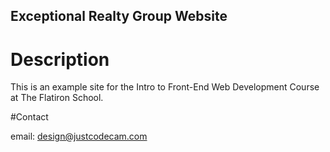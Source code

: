 Exceptional Realty Group Website
---

# Description

This is an example site for the Intro to Front-End Web Development Course at The Flatiron School.

#Contact

email: design@justcodecam.com

